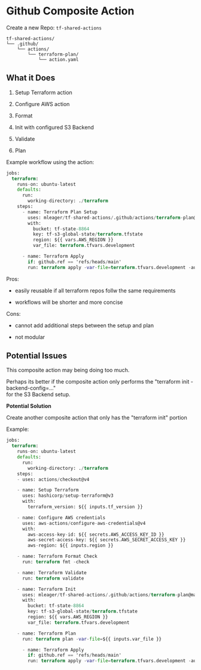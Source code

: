 # Github Composite Action

Create a new Repo: `tf-shared-actions`

```
tf-shared-actions/
└── .github/
    └── actions/
        └── terraform-plan/
            └── action.yaml
```

## What it Does

1. Setup Terraform action

2. Configure AWS action

3. Format

4. Init with configured S3 Backend

5. Validate

6. Plan

Example workflow using the action:

```terraform
jobs:
  terraform:
    runs-on: ubuntu-latest
    defaults:
      run:
        working-directory: ./terraform
    steps:
      - name: Terraform Plan Setup
        uses: mleager/tf-shared-actions/.github/actions/terraform-plan@main
        with:
          bucket: tf-state-8864
          key: tf-s3-global-state/terraform.tfstate
          region: ${{ vars.AWS_REGION }}
          var_file: terraform.tfvars.development

      - name: Terraform Apply
        if: github.ref == 'refs/heads/main'
        run: terraform apply -var-file=terraform.tfvars.development -auto-approve
```

Pros:

- easily reusable if all terraform repos follw the same requirements

- workflows will be shorter and more concise

Cons:

- cannot add additional steps between the setup and plan

- not modular



## Potential Issues

This composite action may being doing too much.

Perhaps its better if the composite action only performs the "terraform init -backend-config=..."  
for the S3 Backend setup.


**Potential Solution**

Create another composite action that only has the "terraform init" portion

Example:
```terraform
jobs:
  terraform:
    runs-on: ubuntu-latest
    defaults:
      run:
        working-directory: ./terraform
    steps:
    - uses: actions/checkout@v4

    - name: Setup Terraform
      uses: hashicorp/setup-terraform@v3
      with:
        terraform_version: ${{ inputs.tf_version }}

    - name: Configure AWS credentials
      uses: aws-actions/configure-aws-credentials@v4
      with:
        aws-access-key-id: ${{ secrets.AWS_ACCESS_KEY_ID }}
        aws-secret-access-key: ${{ secrets.AWS_SECRET_ACCESS_KEY }}
        aws-region: ${{ inputs.region }}

    - name: Terraform Format Check
      run: terraform fmt -check

    - name: Terraform Validate
      run: terraform validate

    - name: Terraform Init
      uses: mleager/tf-shared-actions/.github/actions/terraform-plan@main
      with:
        bucket: tf-state-8864
        key: tf-s3-global-state/terraform.tfstate
        region: ${{ vars.AWS_REGION }}
        var_file: terraform.tfvars.development

    - name: Terraform Plan
      run: terraform plan -var-file=${{ inputs.var_file }}

      - name: Terraform Apply
        if: github.ref == 'refs/heads/main'
        run: terraform apply -var-file=terraform.tfvars.development -auto-approve
```

